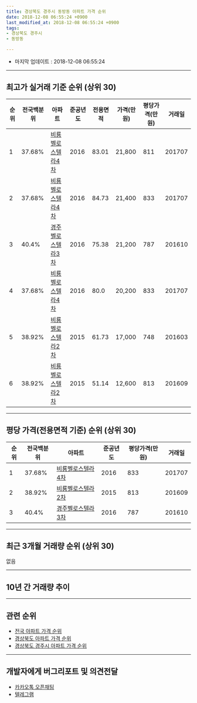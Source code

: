 ```yaml
---
title: 경상북도 경주시 동방동 아파트 가격 순위
date: 2018-12-08 06:55:24 +0900
last_modified_at: 2018-12-08 06:55:24 +0900
tags:
- 경상북도 경주시
- 동방동

---
```


* 마지막 업데이트 : 2018-12-08 06:55:24

---

## 최고가 실거래 기준 순위 (상위 30)


|순위|전국백분위|아파트|준공년도|전용면적|가격(만원)|평당가격(만원)|거래일|
|---|---|---|---|---|---|---|---|
|1|37.68%|[비룡벨로스텔라4차](https://search.naver.com/search.naver?query=%EA%B2%BD%EC%83%81%EB%B6%81%EB%8F%84+%EA%B2%BD%EC%A3%BC%EC%8B%9C+%EB%8F%99%EB%B0%A9%EB%8F%99+%EB%B9%84%EB%A3%A1%EB%B2%A8%EB%A1%9C%EC%8A%A4%ED%85%94%EB%9D%BC4%EC%B0%A8)|2016|83.01|21,800|811|201707|
|2|37.68%|[비룡벨로스텔라4차](https://search.naver.com/search.naver?query=%EA%B2%BD%EC%83%81%EB%B6%81%EB%8F%84+%EA%B2%BD%EC%A3%BC%EC%8B%9C+%EB%8F%99%EB%B0%A9%EB%8F%99+%EB%B9%84%EB%A3%A1%EB%B2%A8%EB%A1%9C%EC%8A%A4%ED%85%94%EB%9D%BC4%EC%B0%A8)|2016|84.73|21,400|833|201707|
|3|40.4%|[경주벨로스텔라3차](https://search.naver.com/search.naver?query=%EA%B2%BD%EC%83%81%EB%B6%81%EB%8F%84+%EA%B2%BD%EC%A3%BC%EC%8B%9C+%EB%8F%99%EB%B0%A9%EB%8F%99+%EA%B2%BD%EC%A3%BC%EB%B2%A8%EB%A1%9C%EC%8A%A4%ED%85%94%EB%9D%BC3%EC%B0%A8)|2016|75.38|21,200|787|201610|
|4|37.68%|[비룡벨로스텔라4차](https://search.naver.com/search.naver?query=%EA%B2%BD%EC%83%81%EB%B6%81%EB%8F%84+%EA%B2%BD%EC%A3%BC%EC%8B%9C+%EB%8F%99%EB%B0%A9%EB%8F%99+%EB%B9%84%EB%A3%A1%EB%B2%A8%EB%A1%9C%EC%8A%A4%ED%85%94%EB%9D%BC4%EC%B0%A8)|2016|80.0|20,200|833|201707|
|5|38.92%|[비룡벨로스텔라2차](https://search.naver.com/search.naver?query=%EA%B2%BD%EC%83%81%EB%B6%81%EB%8F%84+%EA%B2%BD%EC%A3%BC%EC%8B%9C+%EB%8F%99%EB%B0%A9%EB%8F%99+%EB%B9%84%EB%A3%A1%EB%B2%A8%EB%A1%9C%EC%8A%A4%ED%85%94%EB%9D%BC2%EC%B0%A8)|2015|61.73|17,000|748|201603|
|6|38.92%|[비룡벨로스텔라2차](https://search.naver.com/search.naver?query=%EA%B2%BD%EC%83%81%EB%B6%81%EB%8F%84+%EA%B2%BD%EC%A3%BC%EC%8B%9C+%EB%8F%99%EB%B0%A9%EB%8F%99+%EB%B9%84%EB%A3%A1%EB%B2%A8%EB%A1%9C%EC%8A%A4%ED%85%94%EB%9D%BC2%EC%B0%A8)|2015|51.14|12,600|813|201609|


---

## 평당 가격(전용면적 기준) 순위 (상위 30)


|순위|전국백분위|아파트|준공년도|평당가격(만원)|거래일|
|---|---|---|---|---|---|
|1|37.68%|[비룡벨로스텔라4차](https://search.naver.com/search.naver?query=%EA%B2%BD%EC%83%81%EB%B6%81%EB%8F%84+%EA%B2%BD%EC%A3%BC%EC%8B%9C+%EB%8F%99%EB%B0%A9%EB%8F%99+%EB%B9%84%EB%A3%A1%EB%B2%A8%EB%A1%9C%EC%8A%A4%ED%85%94%EB%9D%BC4%EC%B0%A8)|2016|833|201707|
|2|38.92%|[비룡벨로스텔라2차](https://search.naver.com/search.naver?query=%EA%B2%BD%EC%83%81%EB%B6%81%EB%8F%84+%EA%B2%BD%EC%A3%BC%EC%8B%9C+%EB%8F%99%EB%B0%A9%EB%8F%99+%EB%B9%84%EB%A3%A1%EB%B2%A8%EB%A1%9C%EC%8A%A4%ED%85%94%EB%9D%BC2%EC%B0%A8)|2015|813|201609|
|3|40.4%|[경주벨로스텔라3차](https://search.naver.com/search.naver?query=%EA%B2%BD%EC%83%81%EB%B6%81%EB%8F%84+%EA%B2%BD%EC%A3%BC%EC%8B%9C+%EB%8F%99%EB%B0%A9%EB%8F%99+%EA%B2%BD%EC%A3%BC%EB%B2%A8%EB%A1%9C%EC%8A%A4%ED%85%94%EB%9D%BC3%EC%B0%A8)|2016|787|201610|


---

## 최근 3개월 거래량 순위 (상위 30)

없음

---

## 10년 간 거래량 추이


<div style="width:100%;">
    <canvas id="deal_progress" height="250"></canvas>
</div>

<script>
new Chart(document.getElementById("deal_progress"), {
    type: 'line',
    data: {
        labels: ['200812','200901','200902','200903','200904','200905','200906','200907','200908','200909','200910','200911','200912','201001','201002','201003','201004','201005','201006','201007','201008','201009','201010','201011','201012','201101','201102','201103','201104','201105','201106','201107','201108','201109','201110','201111','201112','201201','201202','201203','201204','201205','201206','201207','201208','201209','201210','201211','201212','201301','201302','201303','201304','201305','201306','201307','201308','201309','201310','201311','201312','201401','201402','201403','201404','201405','201406','201407','201408','201409','201410','201411','201412','201501','201502','201503','201504','201505','201506','201507','201508','201509','201510','201511','201512','201601','201602','201603','201604','201605','201606','201607','201608','201609','201610','201611','201612','201701','201702','201703','201704','201705','201706','201707','201708','201709','201710','201711','201712','201801','201802','201803','201804','201805','201806','201807','201808','201809','201810','201811','201812'],
        datasets: [{
            label: '실거래 수',
            pointRadius: 1,
            data: [0, 0, 0, 0, 0, 0, 0, 0, 0, 0, 0, 0, 0, 0, 0, 0, 0, 0, 0, 0, 0, 0, 0, 0, 0, 0, 0, 0, 0, 0, 0, 0, 0, 0, 0, 0, 0, 0, 0, 0, 0, 0, 0, 0, 0, 0, 0, 0, 0, 0, 0, 0, 0, 0, 0, 0, 0, 0, 0, 0, 0, 0, 0, 0, 0, 0, 0, 0, 0, 0, 0, 0, 0, 0, 0, 0, 0, 0, 0, 0, 0, 0, 0, 0, 0, 0, 0, 1, 1, 0, 1, 0, 1, 2, 1, 0, 0, 0, 0, 0, 0, 0, 0, 5, 0, 0, 0, 0, 0, 1, 1, 0, 0, 0, 0, 0, 0, 0, 0, 0, 0],
            borderColor: "rgba(255, 201, 14, 1)",
            backgroundColor: "rgba(255, 201, 14, 0.5)",
            fill: true,
        }]
    },
    options: {
        responsive: true,
        title: {
            display: true,
            text: '10년간 거래량 추이'
        },
        tooltips: {
            mode: 'index',
            intersect: false,
        },
        hover: {
            mode: 'nearest',
            intersect: true
        },
        scales: {
            xAxes: [{
                display: true,
                scaleLabel: {
                    display: true,
                    labelString: '년/월'
                }
            }],
            yAxes: [{
                display: true,
                ticks: {
                    suggestedMin: 0,
                },
                scaleLabel: {
                    display: true,
                    labelString: '실거래 수'
                }
            }]
        }
    }
});

</script>


---

## 관련 순위

- [전국 아파트 가격 순위](https://inasie.github.io/apt-ranking/전국)
- [경상북도 아파트 가격 순위](https://inasie.github.io/apt-ranking/경상북도)
- [경상북도 경주시 아파트 가격 순위](https://inasie.github.io/apt-ranking/경상북도-경주시)


---

## 개발자에게 버그리포트 및 의견전달

- [카카오톡 오픈채팅](https://open.kakao.com/o/gLJUAP4)
- [텔레그램](https://t.me/inasie)

